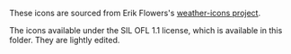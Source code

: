 These icons are sourced from Erik Flowers's
[weather-icons project](https://github.com/erikflowers/weather-icons).

The icons available under the SIL OFL 1.1 license, which is available in this
folder. They are lightly edited.
